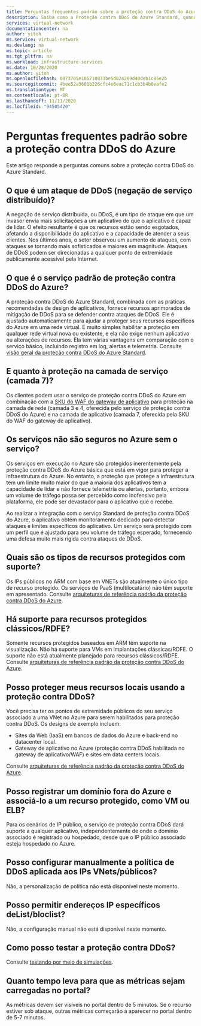 ```yaml
---
title: Perguntas frequentes padrão sobre a proteção contra DDoS do Azure
description: Saiba como a Proteção contra DDoS do Azure Standard, quando combinada com as melhores práticas de design do aplicativo, fornece defesa contra ataque de negação de serviço distribuído.
services: virtual-network
documentationcenter: na
author: yitoh
ms.service: virtual-network
ms.devlang: na
ms.topic: article
ms.tgt_pltfrm: na
ms.workload: infrastructure-services
ms.date: 10/28/2020
ms.author: yitoh
ms.openlocfilehash: 0873705e105710873be5d024269d40deb1c85e2b
ms.sourcegitcommit: 4bee52a3601b226cfc4e6eac71c1cb3b4b0eafe2
ms.translationtype: MT
ms.contentlocale: pt-BR
ms.lasthandoff: 11/11/2020
ms.locfileid: "94505420"
---
```

# <a name="azure-ddos-protection-standard-frequent-asked-questions"></a>Perguntas frequentes padrão sobre a proteção contra DDoS do Azure

Este artigo responde a perguntas comuns sobre a proteção contra DDoS do Azure Standard. 

## <a name="what-is-a-distributed-denial-of-service-ddos-attack"></a>O que é um ataque de DDoS (negação de serviço distribuído)?
A negação de serviço distribuída, ou DDoS, é um tipo de ataque em que um invasor envia mais solicitações a um aplicativo do que o aplicativo é capaz de lidar. O efeito resultante é que os recursos estão sendo esgotados, afetando a disponibilidade do aplicativo e a capacidade de atender a seus clientes. Nos últimos anos, o setor observou um aumento de ataques, com ataques se tornando mais sofisticados e maiores em magnitude. Ataques de DDoS podem ser direcionadas a qualquer ponto de extremidade publicamente acessível pela Internet.

## <a name="what-is-azure-ddos-protection-standard-service"></a>O que é o serviço padrão de proteção contra DDoS do Azure?
A proteção contra DDoS do Azure Standard, combinada com as práticas recomendadas de design de aplicativos, fornece recursos aprimorados de mitigação de DDoS para se defender contra ataques de DDoS. Ele é ajustado automaticamente para ajudar a proteger seus recursos específicos do Azure em uma rede virtual. É muito simples habilitar a proteção em qualquer rede virtual nova ou existente, e ela não exige nenhum aplicativo ou alterações de recursos. Ela tem várias vantagens em comparação com o serviço básico, incluindo registro em log, alertas e telemetria. Consulte [visão geral da proteção contra DDoS do Azure Standard](ddos-protection-overview.md). 

## <a name="what-about-protection-at-the-service-layer-layer-7"></a>E quanto à proteção na camada de serviço (camada 7)?
Os clientes podem usar o serviço de proteção contra DDoS do Azure em combinação com a [SKU do WAF do gateway de aplicativo](https://docs.microsoft.com/azure/web-application-firewall/ag/ag-overview) para proteção na camada de rede (camada 3 e 4, oferecida pelo serviço de proteção contra DDoS do Azure) e na camada de aplicativo (camada 7, oferecida pela SKU do WAF do gateway de aplicativo).

## <a name="are-services-unsafe-in-azure-without-the-service"></a>Os serviços não são seguros no Azure sem o serviço?
Os serviços em execução no Azure são protegidos inerentemente pela proteção contra DDoS do Azure básica que está em vigor para proteger a infraestrutura do Azure. No entanto, a proteção que protege a infraestrutura tem um limite muito maior do que a maioria dos aplicativos tem a capacidade de lidar e não fornece telemetria ou alertas, portanto, embora um volume de tráfego possa ser percebido como inofensivo pela plataforma, ele pode ser devastador para o aplicativo que o recebe. 

Ao realizar a integração com o serviço Standard de proteção contra DDoS do Azure, o aplicativo obtém monitoramento dedicado para detectar ataques e limites específicos do aplicativo. Um serviço será protegido com um perfil que é ajustado para seu volume de tráfego esperado, fornecendo uma defesa muito mais rígida contra ataques de DDoS.

## <a name="what-are-the-supported-protected-resource-types"></a>Quais são os tipos de recursos protegidos com suporte?
Os IPs públicos no ARM com base em VNETs são atualmente o único tipo de recurso protegido. Os serviços de PaaS (multilocatário) não têm suporte em apresentado. Consulte [arquiteturas de referência padrão da proteção contra DDoS do Azure](ddos-protection-reference-architectures.md).

## <a name="are-classicrdfe-protected-resources-supported"></a>Há suporte para recursos protegidos clássicos/RDFE?
Somente recursos protegidos baseados em ARM têm suporte na visualização. Não há suporte para VMs em implantações clássicas/RDFE. O suporte não está atualmente planejado para recursos clássicos/RDFE. Consulte [arquiteturas de referência padrão da proteção contra DDoS do Azure](ddos-protection-reference-architectures.md).

## <a name="can-i-protect-my-on-premise-resources-using-ddos-protection"></a>Posso proteger meus recursos locais usando a proteção contra DDoS?
Você precisa ter os pontos de extremidade públicos do seu serviço associado a uma VNet no Azure para serem habilitados para proteção contra DDoS. Os designs de exemplo incluem:
- Sites da Web (IaaS) em bancos de dados do Azure e back-end no datacenter local. 
- Gateway de aplicativo no Azure (proteção contra DDoS habilitada no gateway de aplicativo/WAF) e sites em data centers locais.

Consulte [arquiteturas de referência padrão da proteção contra DDoS do Azure](ddos-protection-reference-architectures.md).

## <a name="can-i-register-a-domain-outside-of-azure-and-associate-that-to-a-protected-resource-like-vm-or-elb"></a>Posso registrar um domínio fora do Azure e associá-lo a um recurso protegido, como VM ou ELB?
Para os cenários de IP público, o serviço de proteção contra DDoS dará suporte a qualquer aplicativo, independentemente de onde o domínio associado é registrado ou hospedado, desde que o IP público associado esteja hospedado no Azure. 

## <a name="can-i-manually-configure-the-ddos-policy-applied-to-the-vnetspublic-ips"></a>Posso configurar manualmente a política de DDoS aplicada aos IPs VNets/públicos?
Não, a personalização de política não está disponível neste momento.

## <a name="can-i-allowlistbloclist-specific-ip-addresses"></a>Posso permitir endereços IP específicos deList/bloclist?
Não, a configuração manual não está disponível neste momento.

## <a name="how-can-i-test-ddos-protection"></a>Como posso testar a proteção contra DDoS?
Consulte [testando por meio de simulações](test-through-simulations.md).

## <a name="how-long-does-it-take-for-the-metrics-to-load-on-portal"></a>Quanto tempo leva para que as métricas sejam carregadas no portal?
As métricas devem ser visíveis no portal dentro de 5 minutos. Se o recurso estiver sob ataque, outras métricas começarão a aparecer no portal dentro de 5-7 minutos. 
    



